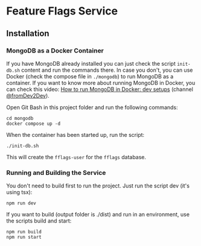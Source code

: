 # Feature Flags Service

## Installation

### MongoDB as a Docker Container

If you have MongoDB already installed you can just check the script `init-db.sh` content and run the commands there.
In case you don't, you can use Docker (check the compose file in `./mongodb`) to run MongoDB as a container.
If you want to know more about running MongoDB in Docker, you can check this video:
[How to run MongoDB in Docker: dev setups](https://www.youtube.com/watch?v=cfmPk93mOeo) (channel
[@fromDev2Dev](https://www.youtube.com/@fromDev2Dev)).

Open Git Bash in this project folder and run the following commands:

```
cd mongodb
docker compose up -d
```

When the container has been started up, run the script:

```
./init-db.sh
```

This will create the `fflags-user` for the `fflags` database.

### Running and Building the Service

You don't need to build first to run the project. Just run the script dev (it's using tsx):

```
npm run dev
```

If you want to build (output folder is ./dist) and run in an environment, use the scripts build and start:

```
npm run build
npm run start
```
